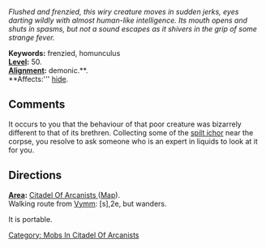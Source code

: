 *Flushed and frenzied, this wiry creature moves in sudden jerks, eyes
darting wildly with almost human-like intelligence. Its mouth opens and
shuts in spasms, but not a sound escapes as it shivers in the grip of
some strange fever.*

**Keywords:** frenzied, homunculus  
**[Level](Level "wikilink"):** 50.  
**[Alignment](Alignment "wikilink"):** demonic.**.  
**Affects:''' [ hide](hide "wikilink").  

## Comments

It occurs to you that the behaviour of that poor creature was bizarrely
different to that of its brethren. Collecting some of the [ spilt
ichor](Phial_of_Vile_Ichor "wikilink") near the corpse, you resolve to
ask someone who is an expert in liquids to look at it for you.

## Directions

**[Area](:Category:_Areas "wikilink"):** [Citadel Of Arcanists
](:Category:_Citadel_Of_Arcanists "wikilink")
([Map](Citadel_Of_Arcanists_Map "wikilink")).  
Walking route from [Vymm](Vymm "wikilink"): \[s\],2e, but wanders.

It is portable.

[Category: Mobs In Citadel Of
Arcanists](Category:_Mobs_In_Citadel_Of_Arcanists "wikilink")
